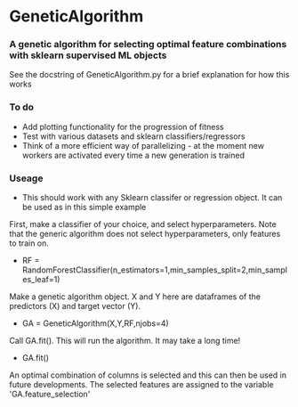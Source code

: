 # GeneticAlgorithm

### A genetic algorithm for selecting optimal feature combinations with sklearn supervised ML objects

See the docstring of GeneticAlgorithm.py for a brief explanation for how this works  

### To do  

- Add plotting functionality for the progression of fitness   
- Test with various datasets and sklearn classifiers/regressors  
- Think of a more efficient way of parallelizing - at the moment new workers are activated every time a new generation is trained  

### Useage  

- This should work with any Sklearn classifer or regression object. It can be used as in this simple example   

First, make a classifier of your choice, and select hyperparameters. Note that the generic algorithm does not select hyperparameters, only features to train on.    

- RF = RandomForestClassifier(n_estimators=1,min_samples_split=2,min_samples_leaf=1)  

Make a genetic algorithm object. X and Y here are dataframes of the predictors (X) and target vector (Y).    
  
- GA = GeneticAlgorithm(X,Y,RF,njobs=4)    

Call GA.fit(). This will run the algorithm. It may take a long time!    

- GA.fit()  

An optimal combination of columns is selected and this can then be used in future developments. The selected features are 
assigned to the variable 'GA.feature_selection'  


